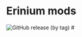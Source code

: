 # Erinium mods

<img alt="GitHub release (by tag)" src="https://img.shields.io/github/downloads/JLSkyzer/erinium/1.16.5/total?color=gren&label=Last%20for%201.16.5&logo=latest%20version%20for%201.16.5&logoColor=red&style=flat-square">
#
